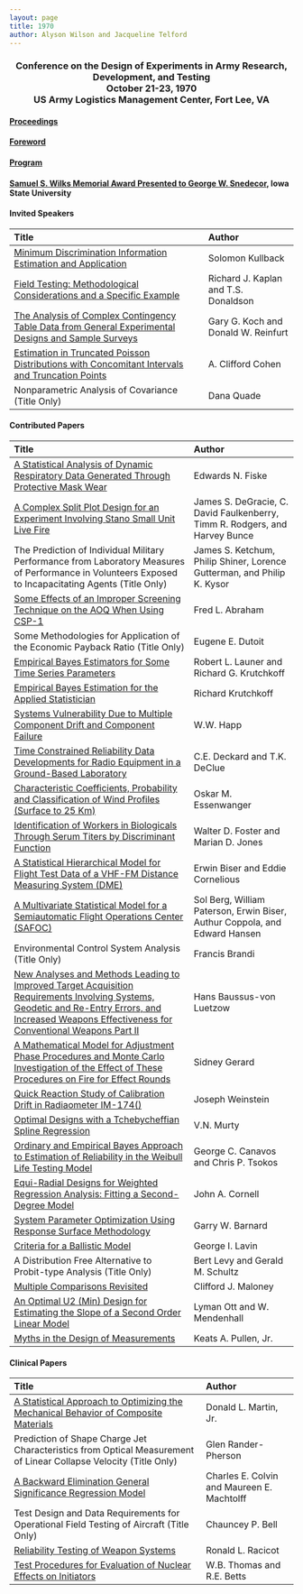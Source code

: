 ```yaml
---
layout: page
title: 1970
author: Alyson Wilson and Jacqueline Telford
---
```

<div align="center"><h3>Conference on the Design of Experiments in Army Research, Development, and Testing<br>
October 21-23, 1970<br>
US Army Logistics Management Center, Fort Lee, VA</h3></div>


#### [Proceedings](https://alysongwilson.github.io/ACAS/DOE2/DOE16.pdf#page=1)

#### [Foreword](https://alysongwilson.github.io/ACAS/DOE2/DOE16.pdf#page=5)

#### [Program](https://alysongwilson.github.io/ACAS/DOE2/DOE16.pdf#page=10)

#### [Samuel S. Wilks Memorial Award Presented to George W. Snedecor](https://alysongwilson.github.io/ACAS/DOE2/DOE16.pdf#page=220), Iowa State University


#### Invited Speakers

| Title | Author |
| :--- | :--- |
| [Minimum Discrimination Information Estimation and Application](https://alysongwilson.github.io/ACAS/DOE2/DOE16.pdf#page=18) | Solomon Kullback |
| [Field Testing: Methodological Considerations and a Specific Example](https://alysongwilson.github.io/ACAS/DOE2/DOE16.pdf#page=56) | Richard J. Kaplan and T.S. Donaldson |
| [The Analysis of Complex Contingency Table Data from General Experimental Designs and Sample Surveys](https://alysongwilson.github.io/ACAS/DOE2/DOE16.pdf#page=458) | Gary G. Koch and Donald W. Reinfurt |
| [Estimation in Truncated Poisson Distributions with Concomitant Intervals and Truncation Points](https://alysongwilson.github.io/ACAS/DOE2/DOE16.pdf#page=533) | A. Clifford Cohen |
| Nonparametric Analysis of Covariance (Title Only) | Dana Quade |

#### Contributed Papers

| Title | Author |
| :--- | :--- |
| [A Statistical Analysis of Dynamic Respiratory Data Generated Through Protective Mask Wear](https://alysongwilson.github.io/ACAS/DOE2/DOE16.pdf#page=74) | Edwards N. Fiske |
| [A Complex Split Plot Design for an Experiment Involving Stano Small Unit Live Fire](https://alysongwilson.github.io/ACAS/DOE2/DOE16.pdf#page=80) | James S. DeGracie, C. David Faulkenberry, Timm R. Rodgers, and Harvey Bunce |
| The Prediction of Individual Military Performance from Laboratory Measures of Performance in Volunteers Exposed to Incapacitating Agents (Title Only) | James S. Ketchum, Philip Shiner, Lorence Gutterman, and Philip K. Kysor |
| [Some Effects of an Improper Screening Technique on the AOQ When Using CSP-1](https://alysongwilson.github.io/ACAS/DOE2/DOE16.pdf#page=103) | Fred L. Abraham |
| Some Methodologies for Application of the Economic Payback Ratio (Title Only) | Eugene E. Dutoit |
| [Empirical Bayes Estimators for Some Time Series Parameters](https://alysongwilson.github.io/ACAS/DOE2/DOE16.pdf#page=88) | Robert L. Launer and Richard G. Krutchkoff |
| [Empirical Bayes Estimation for the Applied Statistician](https://alysongwilson.github.io/ACAS/DOE2/DOE16.pdf#page=121) | Richard Krutchkoff |
| [Systems Vulnerability Due to Multiple Component Drift and Component Failure](https://alysongwilson.github.io/ACAS/DOE2/DOE16.pdf#page=145) | W.W. Happ |
| [Time Constrained Reliability Data Developments for Radio Equipment in a Ground-Based Laboratory](https://alysongwilson.github.io/ACAS/DOE2/DOE16.pdf#page=173) | C.E. Deckard and T.K. DeClue |
| [Characteristic Coefficients, Probability and Classification of Wind Profiles (Surface to 25 Km)](https://alysongwilson.github.io/ACAS/DOE2/DOE16.pdf#page=179) | Oskar M. Essenwanger |
| [Identification of Workers in Biologicals Through Serum Titers by Discriminant Function](https://alysongwilson.github.io/ACAS/DOE2/DOE16.pdf#page=201) | Walter D. Foster and Marian D. Jones |
| [A Statistical Hierarchical Model for Flight Test Data of a VHF-FM Distance Measuring System (DME)](https://alysongwilson.github.io/ACAS/DOE2/DOE16.pdf#page=231) | Erwin Biser and Eddie Cornelious |
| [A Multivariate Statistical Model for a Semiautomatic Flight Operations Center (SAFOC)](https://alysongwilson.github.io/ACAS/DOE2/DOE16.pdf#page=245) | Sol Berg, William Paterson, Erwin Biser, Authur Coppola, and Edward Hansen |
| Environmental Control System Analysis (Title Only) | Francis Brandi |
| [New Analyses and Methods Leading to Improved Target Acquisition Requirements Involving Systems, Geodetic and Re-Entry Errors, and Increased Weapons Effectiveness for Conventional Weapons Part II](https://alysongwilson.github.io/ACAS/DOE2/DOE16.pdf#page=288) | Hans Baussus-von Luetzow |
| [A Mathematical Model for Adjustment Phase Procedures and Monte Carlo Investigation of the Effect of These Procedures on Fire for Effect Rounds](https://alysongwilson.github.io/ACAS/DOE2/DOE16.pdf#page=295) | Sidney Gerard |
| [Quick Reaction Study of Calibration Drift in Radiaometer IM-174()](https://alysongwilson.github.io/ACAS/DOE2/DOE16.pdf#page=339) | Joseph Weinstein |
| [Optimal Designs with a Tchebycheffian Spline Regression](https://alysongwilson.github.io/ACAS/DOE2/DOE16.pdf#page=386) | V.N. Murty |
| [Ordinary and Empirical Bayes Approach to Estimation of Reliability in the Weibull Life Testing Model](https://alysongwilson.github.io/ACAS/DOE2/DOE16.pdf#page=387) | George C. Canavos and Chris P. Tsokos |
| [Equi-Radial Designs for Weighted Regression Analysis: Fitting a Second-Degree Model](https://alysongwilson.github.io/ACAS/DOE2/DOE16.pdf#page=401) | John A. Cornell |
| [System Parameter Optimization Using Response Surface Methodology](https://alysongwilson.github.io/ACAS/DOE2/DOE16.pdf#page=418) | Garry W. Barnard |
| [Criteria for a Ballistic Model](https://alysongwilson.github.io/ACAS/DOE2/DOE16.pdf#page=430) | George I. Lavin |
| A Distribution Free Alternative to Probit-type Analysis (Title Only) | Bert Levy and Gerald M. Schultz |
| [Multiple Comparisons Revisited](https://alysongwilson.github.io/ACAS/DOE2/DOE16.pdf#page=431) | Clifford J. Maloney |
| [An Optimal U2 (Min) Design for Estimating the Slope of a Second Order Linear Model](https://alysongwilson.github.io/ACAS/DOE2/DOE16.pdf#page=448) | Lyman Ott and W. Mendenhall |
| [Myths in the Design of Measurements](https://alysongwilson.github.io/ACAS/DOE2/DOE16.pdf#page=542) | Keats A. Pullen, Jr. |


#### Clinical Papers

| Title | Author |
| :--- | :--- |
| [A Statistical Approach to Optimizing the Mechanical Behavior of Composite Materials](https://alysongwilson.github.io/ACAS/DOE2/DOE16.pdf#page=127) | Donald L. Martin, Jr. |
| Prediction of Shape Charge Jet Characteristics from Optical Measurement of Linear Collapse Velocity (Title Only) | Glen Rander-Pherson |
| [A Backward Elimination General Significance Regression Model](https://alysongwilson.github.io/ACAS/DOE2/DOE16.pdf#page=549) | Charles E. Colvin and Maureen E. Machtolff |
| Test Design and Data Requirements for Operational Field Testing of Aircraft (Title Only) | Chauncey P. Bell |
| [Reliability Testing of Weapon Systems](https://alysongwilson.github.io/ACAS/DOE2/DOE16.pdf#page=367) | Ronald L. Racicot |
| [Test Procedures for Evaluation of Nuclear Effects on Initiators](https://alysongwilson.github.io/ACAS/DOE2/DOE16.pdf#page=376) | W.B. Thomas and R.E. Betts |
